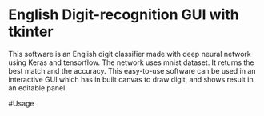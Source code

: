 # English Digit-recognition GUI with tkinter
This software is an English digit classifier made with deep neural network using Keras and tensorflow. The network uses mnist dataset. It returns the best match and the accuracy. This easy-to-use software can be used in an interactive GUI which has in built canvas to draw digit, and shows result in an editable panel.

#Usage

